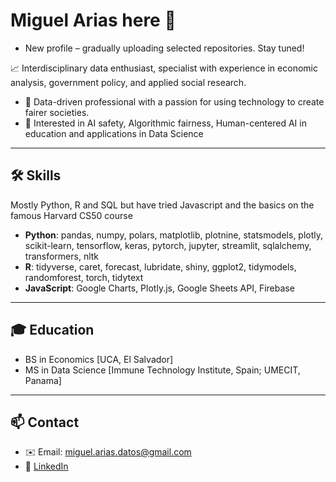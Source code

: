 # Miguel Arias here 👋
- New profile – gradually uploading selected repositories. Stay tuned!

📈 Interdisciplinary data enthusiast, specialist with experience in economic analysis, government policy, and applied social research. 
- 🔭 Data-driven professional with a passion for using technology to create fairer societies. 
- 🌱 Interested in AI safety, Algorithmic fairness, Human-centered AI in education and applications in Data Science
---
## 🛠️ Skills
Mostly Python, R and SQL but have tried Javascript and the basics on the famous Harvard CS50 course
- **Python**: pandas, numpy, polars, matplotlib, plotnine, statsmodels, plotly, scikit-learn, tensorflow, keras, pytorch, jupyter, streamlit, sqlalchemy, transformers, nltk
- **R**: tidyverse, caret, forecast, lubridate, shiny, ggplot2, tidymodels, randomforest, torch, tidytext
- **JavaScript**: Google Charts, Plotly.js, Google Sheets API, Firebase
---
## 🎓 Education
- BS in Economics [UCA, El Salvador]
- MS in Data Science [Immune Technology Institute, Spain; UMECIT, Panama]

---

## 📫 Contact
- ✉️ Email: miguel.arias.datos@gmail.com
- 🔗 [LinkedIn](https://linkedin.com/in/miguelgarias95)
